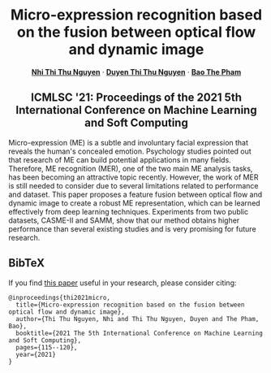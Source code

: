 <p align="center">

  <h1 align="center">Micro-expression recognition based on the fusion between optical flow and dynamic image</h1>
  <p align="center">
    <a href="https://github.com/tnhi135"><strong>Nhi Thi Thu Nguyen</strong></a>
    ·
    <a href="https://github.com/thuduyen07"><strong>Duyen Thi Thu Nguyen</strong></a>
    ·
    <a href=""><strong>Bao The Pham</strong></a>
    
  <h2 align="center">ICMLSC '21: Proceedings of the 2021 5th International Conference on Machine Learning and Soft Computing</h2>
  <div align="center">
  </div>



Micro-expression (ME) is a subtle and involuntary facial expression that reveals the human's concealed emotion. Psychology studies pointed out that research of ME can build potential applications in many fields. Therefore, ME recognition (MER), one of the two main ME analysis tasks, has been becoming an attractive topic recently. However, the work of MER is still needed to consider due to several limitations related to performance and dataset. This paper proposes a feature fusion between optical flow and dynamic image to create a robust ME representation, which can be learned effectively from deep learning techniques. Experiments from two public datasets, CASME-II and SAMM, show that our method obtains higher performance than several existing studies and is very promising for future research.

</p>

## BibTeX
If you find [this paper](https://dl.acm.org/doi/abs/10.1145/3453800.3453821) useful in your research, please consider citing:
```
@inproceedings{thi2021micro,
  title={Micro-expression recognition based on the fusion between optical flow and dynamic image},
  author={Thi Thu Nguyen, Nhi and Thi Thu Nguyen, Duyen and The Pham, Bao},
  booktitle={2021 The 5th International Conference on Machine Learning and Soft Computing},
  pages={115--120},
  year={2021}
}
```